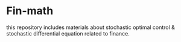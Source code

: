 # Fin-math
this repository includes materials about stochastic  optimal control &amp; stochastic differential equation related to finance.
